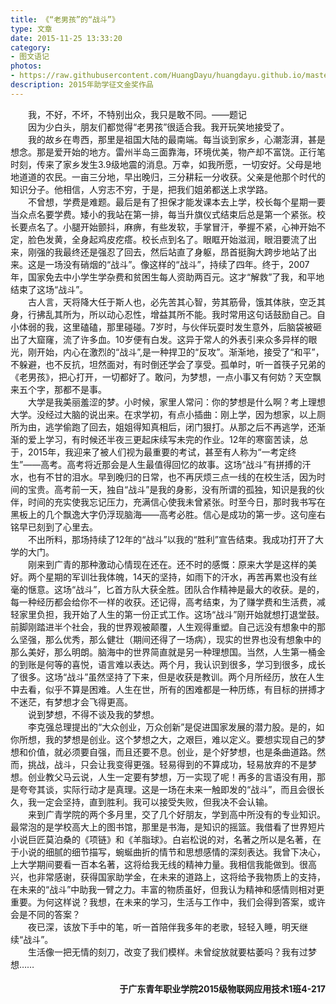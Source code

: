 ```yaml
---
title: 《“老男孩”的“战斗”》
type: 文章
date: 2015-11-25 13:33:20
category: 
- 图文语记
photos:
- https://raw.githubusercontent.com/HuangDayu/huangdayu.github.io/master/assets/private/images/image-25.jpg
description: 2015年助学征文金奖作品
---
```


&emsp;&emsp;我，不好，不坏，不特别出众，我只是敢不同。——题记  
&emsp;&emsp;因为少白头，朋友们都觉得“老男孩”很适合我。我开玩笑地接受了。  
&emsp;&emsp;我的故乡在粤西，那里是祖国大陆的最南端。每当谈到家乡，心潮澎湃，甚是想念。那是爱开始的地方。雷州半岛三面靠海，环境优美，物产却不富饶。正行笔时刻，传来了家乡发生3.9级地震的消息。万幸，如我所愿，一切安好。父母是地地道道的农民。一亩三分地，早出晚归，三分耕耘一分收获。父亲是他那个时代的知识分子。他相信，人穷志不穷，于是，把我们姐弟都送上求学路。  
&emsp;&emsp;不曾想，学费是难题。最后是有了担保才能发课本去上学，校长每个星期一要当众点名要学费。矮小的我站在第一排，每当升旗仪式结束后总是第一个紧张。校长要点名了。小腿开始颤抖，麻痹，有些发软，手掌冒汗，拳握不紧，心神开始不定，脸色发黄，全身起鸡皮疙瘩。校长点到名了。眼眶开始滋润，眼泪要流了出来，刚强的我最终还是强忍了回去，然后站直了身躯，昂首挺胸大跨步地站了出来。这是一场没有硝烟的“战斗”。像这样的“战斗”，持续了四年。终于，2007年，国家免去中小学生学杂费和贫困生每人资助两百元。这才“解救”了我，和平地结束了这场“战斗”。  
&emsp;&emsp;古人言，天将降大任于斯人也，必先苦其心智，劳其筋骨，饿其体肤，空乏其身，行拂乱其所为，所以动心忍性，增益其所不能。我时常用这句话鼓励自己。自小体弱的我，这里磕磕，那里碰碰。7岁时，与伙伴玩耍时发生意外，后脑袋被砸出了大窟窿，流了许多血。10岁便有白发。这异于常人的外表引来众多异样的眼光，刚开始，内心在激烈的“战斗”,是一种捍卫的“反攻”。渐渐地，接受了“和平”，不躲避，也不反抗，坦然面对，有时倒还学会了享受。孤单时，听一首筷子兄弟的《老男孩》，把心打开，一切都好了。敢问，为梦想，一点小事又有何妨？天空飘来五个字，那都不是事。  
&emsp;&emsp;大学是我美丽羞涩的梦。小时候，家里人常问：你的梦想是什么啊？考上理想大学。没经过大脑的说出来。在求学初，有点小插曲：刚上学，因为想家，以上厕所为由，逃学偷跑了回去，姐姐得知真相后，闭门狠打。从那之后不再逃学，还渐渐的爱上学习，有时候还半夜三更起床续写未完的作业。12年的寒窗苦读，总于，2015年，我迎来了被人们视为最重要的考试，甚至有人称为“一考定终生”——高考。高考将近那会是人生最值得回忆的故事。这场“战斗”有拼搏的汗水，也有不甘的泪水。早到晚归的日常，也不再厌烦三点一线的在校生活，因为时间的宝贵。高考前一天，独自“战斗”是我的身影，没有所谓的孤独，知识是我的伙伴，时间的充实使我忘记压力，充满信心使我未曾紧张。时至今日，那时我书写在黑板上的几个飘逸大字仍浮现脑海——高考必胜。信心是成功的第一步。这句座右铭早已刻到了心里去。  
&emsp;&emsp;不出所料，那场持续了12年的“战斗”以我的“胜利”宣告结束。我成功打开了大学的大门。  
&emsp;&emsp;刚来到广青的那种激动心情现在还在。还不时的感慨：原来大学是这样的美好。两个星期的军训壮我体魄，14天的坚持，如雨下的汗水，再苦再累也没有丝毫的惬意。这场“战斗”，匕首方队大获全胜。团队合作精神是最大的收获。是的，每一种经历都会给你不一样的收获。还记得，高考结束，为了赚学费和生活费，减轻家里负担，我开始了人生的第一份正式工作。这场“战斗”刚开始就想打退堂鼓。前脚刚踏进半个社会，我的世界观被颠覆，人生观得重塑。自己远没有想象中的那么坚强，那么优秀，那么健壮（期间还得了一场病），现实的世界也没有想象中的那么美好，那么明朗。脑海中的世界简直就是另一种理想国。当然，人生第一桶金的到账是何等的喜悦，语言难以表达。两个月，我认识到很多，学习到很多，成长了很多。这场“战斗”虽然坚持了下来，但是收获是教训。两个月所经历，放在人生中去看，似乎不算是困难。人生在世，所有的困难都是一种历练，有目标的拼搏才不迷茫，有梦想才会飞得更高。  
&emsp;&emsp;说到梦想，不得不谈及我的梦想。  
&emsp;&emsp;李克强总理提出的“大众创业，万众创新”是促进国家发展的潜力股。是的，如你所想，我的梦想是创业。这个梦想之大，之艰巨，难以定义。要想实现自己的梦想和价值，就必须要自强，而且还要不息。创业，是个好梦想，也是条曲道路。然而，挑战，战斗，只会让我变得更强。轻易得到的不算成功，轻易放弃的不是梦想。创业教父马云说，人生一定要有梦想，万一实现了呢！再多的言语没有用，那是夸夸其谈，实际行动才是真理。这是一场在未来一触即发的“战斗”，而且会很长久，我一定会坚持，直到胜利。我可以接受失败，但我决不会认输。  
&emsp;&emsp;来到广青学院的两个多月里，交了几个好朋友，学到高中所没有的专业知识。最常泡的是学校高大上的图书馆，那里是书海，是知识的摇篮。我借看了世界短片小说巨匠莫泊桑的《项链》和《羊脂球》。白岩松说的对，名著之所以是名著，在于小说的细腻的细节描写，蜿蜒曲折的情节和思想感情的深刻表达。我曾下决心，上大学期间要看一百本名著，这将给我无线的精神力量。我相信我能做到。很高兴，也非常感谢，获得国家助学金，在未来的道路上，这将给予我物质上的支持，在未来的“战斗”中助我一臂之力。丰富的物质虽好，但我认为精神和感情则相对更重要。为何这样说？我想，在未来的学习，生活与工作中，我们会得到答案，或许会是不同的答案？  
&emsp;&emsp;夜已深，该放下手中的笔，听一首陪伴我多年的老歌，轻轻入睡，明天继续“战斗”。  
&emsp;&emsp;生活像一把无情的刻刀，改变了我们模样。未曾绽放就要枯萎吗？我有过梦想……  
  
<h4 align="right">于广东青年职业学院2015级物联网应用技术1班4-217</h4>